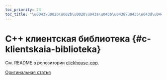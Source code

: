 ```yaml
---
toc_priority: 24
toc_title: "\u0043\u002b\u002b\u0020\u043a\u043b\u0438\u0435\u043d\u0442\u0441\u043a\u0430\u044f\u0020\u0431\u0438\u0431\u043b\u0438\u043e\u0442\u0435\u043a\u0430"
---
```


# C++ клиентская библиотека {#c-klientskaia-biblioteka}

См. README в репозитории [clickhouse-cpp](https://github.com/ClickHouse/clickhouse-cpp).

[Оригинальная статья](https://clickhouse.tech/docs/ru/interfaces/cpp/) <!--hide-->
